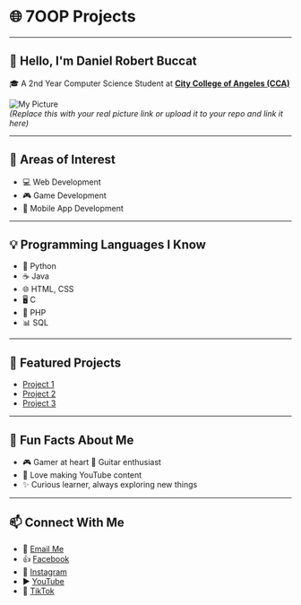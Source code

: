 # 🌐 7OOP Projects  

---

## 👋 Hello, I'm Daniel Robert Buccat  
🎓 A 2nd Year Computer Science Student at [**City College of Angeles (CCA)**](https://www.facebook.com/CityCollegeOfAngeles)  

![My Picture](Profile.jpg)  
*(Replace this with your real picture link or upload it to your repo and link it here)*  

---

## 🎯 Areas of Interest  
- 💻 Web Development
- 🎮 Game Development  
- 📱 Mobile App Development  

---

## 💡 Programming Languages I Know  
- 🐍 Python  
- ☕ Java  
- 🌐 HTML, CSS
- 🖥️ C
- 🐘 PHP  
- 📊 SQL  

---

## 🚀 Featured Projects  
- [Project 1](#)  
- [Project 2](#)  
- [Project 3](#)

---

## 🎉 Fun Facts About Me  
- 🎮 Gamer at heart 🎸 Guitar enthusiast  
- 🎥 Love making YouTube content  
- ✨ Curious learner, always exploring new things  

---

## 📫 Connect With Me  
- 📧 [Email Me](mailto:dbuccat24-0032@cca.edu.ph)  
- 👍 [Facebook](https://www.facebook.com/danielrobbuccat/)  
- 📸 [Instagram](https://www.instagram.com/danielrobbuccat/)  
- ▶️ [YouTube](https://youtube.com/@DanroTheGamer)  
- 🎵 [TikTok](https://www.tiktok.com/@danielrobertbuccat)  

